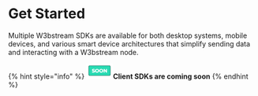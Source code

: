 # Get Started

Multiple W3bstream SDKs are available for both desktop systems, mobile devices, and various smart device architectures that simplify sending data and interacting with a W3bstream node.

{% hint style="info" %}
<img src="../.gitbook/assets/image (7).png" alt="" data-size="original">**Client SDKs are coming soon**
{% endhint %}
